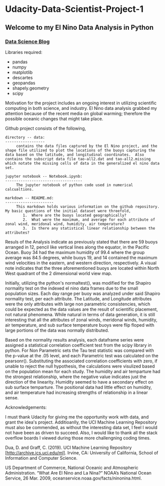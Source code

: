 # Udacity-Data-Scientist-Project-1
## Welcome to my El Nino Data Analysis in Python
### [Data Science Blog](https://esteban-benitez.github.io/)

Libraries required:

* pandas
* numpy
* matplotlib
* descartes
* geopandas
* shapely.geometry
* scipy

Motivation for the project includes an ongoing interest in utilizing scientific computing in both science, and industry.  El Nino data analysis grabbed my attention because of the recent media on global warming; therefore the possible oceanic changes that might take place.  

Github project consists of the following,

    directory -- data:
    ------------------
         contains the data files captured by the El Nino project, and the shape file utilized to plot the locations of the buoys capturing the data based on the latitude, and longitudinal coordinates.  Also contains the subscript data file tao-all2.dat and tao-all2.missing which notate the missing cells of data in the generalized el nino data set.
    
    jupyter notebook -- Notebook.ipynb:
    -----------------------------------
         The jupyter notebook of python code used in numerical calcualtions.
 
    markdown -- README.md:
    ----------------------
         This markdown holds various information on the github repository.  My basic questions of the initial dataset were threefold,
            1.  Where are the buoys located geographically?
            2.  What were the maximum, and average for each attribute of zonal wind, meridonal wind, humidity, air temperature?
            3.  Is there any statistical linear relationship between the attributes?
            
Resuls of the Analysis indicate as previously stated that there are 59 buoys arranged in 12, pencil like vertical lines along the equator, in the Pacific Ocean.  Buoy 34 had the maximum humidity of 99.4 where the group average was 84.5 degrees, while buoys 19, and 14 contained the maximum wind velocities in the eastern, and western direction, respectively.  A visual note indicates that the three aforementioned buoys are located within North West quadrant of the 2 dimensional world view map.  

Initially, utilizing the python's normaltest(), was modified for the Shapiro normality test on the indexed el nino data frames due to the small population sizes.  Each day range per buoy was analyzed under said Shapiro normality test, per each attribute.  The Latitude, and Longitude attributes were the only attributes with large non parametric consistencies, which could be expected as the data values are the result of scientific placement, not natural phenomena.  While natural in terms of data generation, it is still interesting that all the attributes of zonal winds, meridonal winds, humidity, air temperature, and sub surface temperature buoys were flip floped with large portions of the data was normally distributed.

Based on the normality results analysis, each dataframe series were assigned a statistical correlation coefficient test from the scipy library in python.  For Non Parametric sets the Tau test statistic was compared with the p-value at the .05 level, and each Parametric test was calculated on the pearsonr().  Substituting the associated correlation coefficients with zero, if unable to reject the null hypothesis, the calculations were visulized based on the population mean for each study.  The humidity and air temparture had the strongest relationship, where the negative value indicates just the direction of the linearity.  Humidity seemed to have a secondary effect on sub surface temparture.  The positional data had little effect on humidity, and air temperature had increasing strengths of relationship in a linear sense.
            
Acknowledgements:

I must thank Udacity for giving me the opportunity work with data, and grant the idea's project.  Additioanlly, the UCI Machine Learning Repository must also be commended, as without the interesting data set, I feel I would not have been as driven to succeed.  Also, I would like to thank all the stack overflow boards I viewed during those more challengning coding times.

Dua, D. and Graff, C. (2019). UCI Machine Learning Repository [http://archive.ics.uci.edu/ml]. Irvine, CA: University of California, School of Information and Computer Science.

US Department of Commerce, National Oceanic and Atmospheric Administration. “What Are El Nino and La Nina?” NOAA’s National Ocean Service, 26 Mar. 2009, oceanservice.noaa.gov/facts/ninonina.html.
            
    
    

